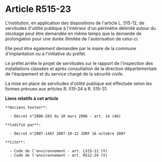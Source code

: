 # Article R515-23

L'institution, en application des dispositions de l'article L. 515-12, de servitudes d'utilité publique à l'intérieur d'un
périmètre délimité autour du stockage peut être demandée en même temps que la demande de prolongation pour une durée
illimitée de l'autorisation de celui-ci.

Elle peut être également demandée par le maire de la commune d'implantation ou à l'initiative du préfet.

Le préfet arrête le projet de servitudes sur le rapport de l'inspection des installations classées et après consultation de
la direction départementale de l'équipement et du service chargé de la sécurité civile.

La mise en place de servitudes d'utilité publique est effectuée selon les formes prévues aux articles R. 515-24 à R. 515-31.

**Liens relatifs à cet article**

	**Anciens textes**:

	  - Décret n°2006-283 du 10 mars 2006 - art. 14 (Ab)

	**Codifié par**:

	  - Décret n°2007-1467 2007-10-12 JORF 16 octobre 2007

	**Cite**:

	  - Code de l'environnement - art. L515-12 (V)
	  - Code de l'environnement - art. R512-24 (V)
